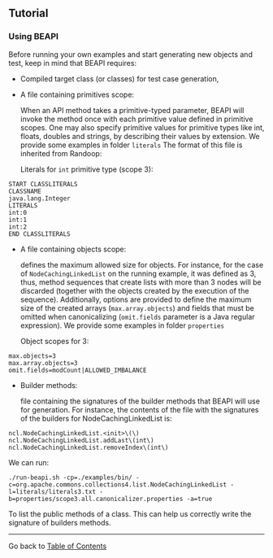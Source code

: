 ## Tutorial

### Using BEAPI

Before running your own examples and start generating new objects and test, keep in mind that BEAPI requires:

- Compiled target class (or classes) for test case generation,
- A file containing primitives scope:

	When an API method takes a primitive-typed parameter, BEAPI will invoke the method once with each primitive 	value defined in primitive scopes. One may also specify primitive values for primitive types like int, floats,   doubles and strings, by describing their values by extension. We provide some examples in folder ```literals```
 The format of this file is inherited from Randoop:

    Literals for ```int``` primitive type (scope 3):

``` 
START CLASSLITERALS
CLASSNAME
java.lang.Integer
LITERALS
int:0
int:1
int:2
END CLASSLITERALS
```


- A file containing objects scope:

  defines the maximum allowed size for objects. For instance, for the case of ```NodeCachingLinkedList``` on the running example, it was defined as 3, thus, method sequences that create lists with more than  3 nodes will be discarded (together with the objects created by the execution of the sequence). 
   Additionally, options are provided to define the maximum size of the created arrays (``max.array.objects``) and fields that must be omitted when canonicalizing (``omit.fields`` parameter is a Java regular expression). We provide some examples in folder ```properties```


    Object scopes for 3:


```
max.objects=3
max.array.objects=3
omit.fields=modCount|ALLOWED_IMBALANCE
```


- Builder methods:


    file containing the signatures of the builder methods that BEAPI will use for generation. For instance, the contents of the file with the signatures of the builders for NodeCachingLinkedList is:
     
```
ncl.NodeCachingLinkedList.<init>\(\)
ncl.NodeCachingLinkedList.addLast\(int\)
ncl.NodeCachingLinkedList.removeIndex\(int\)
```
   
   We can run:
```
./run-beapi.sh -cp=./examples/bin/ -c=org.apache.commons.collections4.list.NodeCachingLinkedList -l=literals/literals3.txt -b=properties/scope3.all.canonicalizer.properties -a=true
```

To list the public methods of a class. This can help us correctly write the signature of  builders methods.


* * *

Go back to [Table of Contents](README.md)

